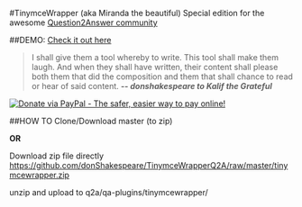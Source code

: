 #TinymceWrapper (aka Miranda the beautiful)
Special edition for the awesome 
[Question2Answer community](http://www.question2answer.org/qa/51849/tinymcewrapper-miranda-updated-most-powerful-editor-joins-q2a)

##DEMO: [Check it out here](http://www.leofec.com/demo/question2answer/7/features-tinymcwrapper-rt-md-editor-for-question2answer)

>I shall give them a tool whereby to write. This tool shall make them laugh. And when they shall have written, their content shall please both them that did the composition and them that shall chance to read or hear of said content.
> **-- _donshakespeare to Kalif the Grateful_**

<a href="https://www.paypal.com/cgi-bin/webscr?cmd=_s-xclick&hosted_button_id=RAMXZQZQD2NKA" target="_blank"><img src="https://www.paypalobjects.com/en_US/i/btn/btn_donateCC_LG.gif" alt="Donate via PayPal - The safer, easier way to pay online!"></a>

##HOW TO
Clone/Download master (to zip)

**OR**

Download zip file directly
https://github.com/donShakespeare/TinymceWrapperQ2A/raw/master/tinymcewrapper.zip

unzip and upload to q2a/qa-plugins/tinymcewrapper/
